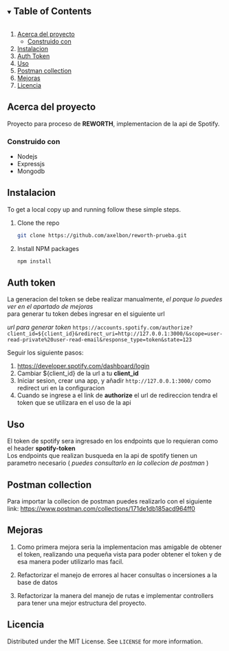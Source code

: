 
<!-- TABLE OF CONTENTS -->
<details open="open">
  <summary><h2 style="display: inline-block">Table of Contents</h2></summary>
  <ol>
    <li>
      <a href="#acerca-del-proyecto">Acerca del proyecto</a>
      <ul>
        <li><a href="#construido-con">Construido con</a></li>
      </ul>
    </li>
    <li>
      <a href="#instalacion">Instalacion</a>
    </li>
    <li><a href="#auth-token">Auth Token</a></li>
    <li><a href="#uso">Uso</a></li>
    <li><a href="#postman-collection">Postman collection</a></li>
    <li><a href="#mejoras">Mejoras</a></li>
    <li><a href="#licencia">Licencia</a></li>
  </ol>
</details>



<!-- Acerca del proyecto -->
## Acerca del proyecto


Proyecto para proceso de **REWORTH**, implementacion de la api de Spotify.



### Construido con

* Nodejs
* Expressjs
* Mongodb



<!-- Instalacion -->
## Instalacion

To get a local copy up and running follow these simple steps.


1. Clone the repo
   ```sh
   git clone https://github.com/axelbon/reworth-prueba.git
   ```
2. Install NPM packages
   ```sh
   npm install
   ```



<!-- Token -->
## Auth token

La generacion del token se debe realizar manualmente, _el porque lo puedes ver en el apartado de mejoras_<br>
para generar tu token debes ingresar en el siguiente url <br>

_url para generar token_ ``` https://accounts.spotify.com/authorize?client_id=${client_id}&redirect_uri=http://127.0.0.1:3000/&scope=user-read-private%20user-read-email&response_type=token&state=123 ```

Seguir los siguiente pasos:
1. https://developer.spotify.com/dashboard/login <br>
2. Cambiar ${client_id} de la url a tu **client_id** <br> 
3. Iniciar sesion, crear una app, y añadir ``` http://127.0.0.1:3000/ ``` como redirect uri en la configuracion
4. Cuando se ingrese a el link de **authorize** el url de redireccion tendra el token que se utilizara en el uso de la api

<!-- USO -->
## Uso

El token de spotify sera ingresado en los endpoints que lo requieran como el header **spotify-token** <br>
Los endpoints que realizan busqueda en la api de spotify tienen un parametro necesario ( _puedes consultarlo en la collecion de postman_ )



<!-- POSTMAN COLLECTION -->
## Postman collection

Para importar la collecion de postman puedes realizarlo con el siguiente link: https://www.postman.com/collections/171de1db185acd964ff0


<!-- mejoras -->
## Mejoras

1. Como primera mejora seria la implementacion mas amigable de obtener el token, realizando una pequeña vista para poder obtener el token y de esa manera poder utilizarlo mas facil.

2. Refactorizar el manejo de errores al hacer consultas o incersiones a la base de datos

3. Refactorizar la manera del manejo de rutas e implementar controllers para tener una mejor estructura del proyecto.

<!-- licencia -->
## Licencia

Distributed under the MIT License. See `LICENSE` for more information.
